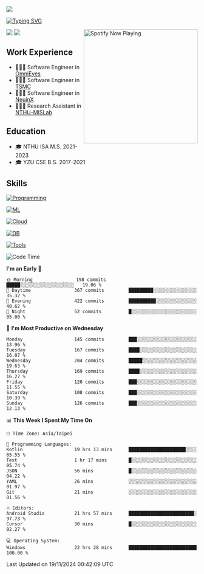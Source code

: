 ![](https://komarev.com/ghpvc/?username=peter0512lee&color=ff69b4)

[![Typing SVG](https://readme-typing-svg.herokuapp.com?color=F742BA&size=20&lines=Hi!+I'm+JYL)](https://git.io/typing-svg)

[<img src="https://spotify-now-playing.peter0512lee.vercel.app/api/spotify-playing" alt="Spotify Now Playing" width="300" align="right" />](https://open.spotify.com/user/21iyoswqgnkoe7peuesmqnhgy)

![](https://leetcard.jacoblin.cool/peter0512lee?theme=dark)
![](https://github-readme-activity-graph.vercel.app/graph?username=peter0512lee&theme=github)

## Work Experience
- 🧑🏻‍💻 Software Engineer in [OmniEyes](https://www.theomnieyes.com/)
- 🧑🏻‍💻 Software Engineer in [TSMC](https://www.tsmc.com/)
- 🧑🏻‍💻 Software Engineer in [NeuinX](https://neuinx.com/)
- 🧑🏻‍💻 Research Assistant in [NTHU-MISLab](https://mislab.cs.nthu.edu.tw/)

## Education
- 🎓 NTHU ISA M.S. 2021-2023
- 🎓 YZU CSE B.S. 2017-2021

## Skills
[![Programming](https://skillicons.dev/icons?i=cpp,py,kotlin)](https://skillicons.dev)

[![ML](https://skillicons.dev/icons?i=pytorch,opencv,sklearn)](https://skillicons.dev)

<!-- [![Web](https://skillicons.dev/icons?i=html,css,react,tailwind,nodejs,vite)](https://skillicons.dev) -->

[![Cloud](https://skillicons.dev/icons?i=aws,azure,docker,k8s)](https://skillicons.dev)

[![DB](https://skillicons.dev/icons?i=postgresql,firebase,sqlite,mongodb)](https://skillicons.dev)

[![Tools](https://skillicons.dev/icons?i=git,github,githubactions,vscode,postman,anaconda,androidstudio)](https://skillicons.dev)

<!--
<table><tr><td valign="top" width="50%">

<img src="https://github-readme-stats-sigma-five.vercel.app/api?username=peter0512lee&hide_border=true&show_icons=true&locale=en&layout=compact&theme=dracula" align="left" style="width: 100%" />

</td><td valign="top" width="50%">

<img src="https://github-readme-stats-sigma-five.vercel.app/api/top-langs?username=peter0512lee&hide_border=true&show_icons=true&locale=en&layout=compact&theme=dracula" align="left" style="width: 100%" />

</td></tr></table>  
-->

<!--START_SECTION:waka-->
![Code Time](http://img.shields.io/badge/Code%20Time-1%2C409%20hrs%2032%20mins-blue)

**I'm an Early 🐤** 

```text
🌞 Morning                198 commits         █████░░░░░░░░░░░░░░░░░░░░   19.06 % 
🌆 Daytime                367 commits         █████████░░░░░░░░░░░░░░░░   35.32 % 
🌃 Evening                422 commits         ██████████░░░░░░░░░░░░░░░   40.62 % 
🌙 Night                  52 commits          █░░░░░░░░░░░░░░░░░░░░░░░░   05.00 % 
```
📅 **I'm Most Productive on Wednesday** 

```text
Monday                   145 commits         ███░░░░░░░░░░░░░░░░░░░░░░   13.96 % 
Tuesday                  167 commits         ████░░░░░░░░░░░░░░░░░░░░░   16.07 % 
Wednesday                204 commits         █████░░░░░░░░░░░░░░░░░░░░   19.63 % 
Thursday                 169 commits         ████░░░░░░░░░░░░░░░░░░░░░   16.27 % 
Friday                   120 commits         ███░░░░░░░░░░░░░░░░░░░░░░   11.55 % 
Saturday                 108 commits         ███░░░░░░░░░░░░░░░░░░░░░░   10.39 % 
Sunday                   126 commits         ███░░░░░░░░░░░░░░░░░░░░░░   12.13 % 
```


📊 **This Week I Spent My Time On** 

```text
🕑︎ Time Zone: Asia/Taipei

💬 Programming Languages: 
Kotlin                   19 hrs 13 mins      █████████████████████░░░░   85.55 % 
Text                     1 hr 17 mins        █░░░░░░░░░░░░░░░░░░░░░░░░   05.74 % 
JSON                     56 mins             █░░░░░░░░░░░░░░░░░░░░░░░░   04.22 % 
YAML                     26 mins             ░░░░░░░░░░░░░░░░░░░░░░░░░   01.97 % 
Git                      21 mins             ░░░░░░░░░░░░░░░░░░░░░░░░░   01.56 % 

🔥 Editors: 
Android Studio           21 hrs 57 mins      ████████████████████████░   97.73 % 
Cursor                   30 mins             █░░░░░░░░░░░░░░░░░░░░░░░░   02.27 % 

💻 Operating System: 
Windows                  22 hrs 28 mins      █████████████████████████   100.00 % 
```


 Last Updated on 19/11/2024 00:42:09 UTC
<!--END_SECTION:waka-->


<!--
**peter0512lee/peter0512lee** is a ✨ _special_ ✨ repository because its `README.md` (this file) appears on your GitHub profile.


